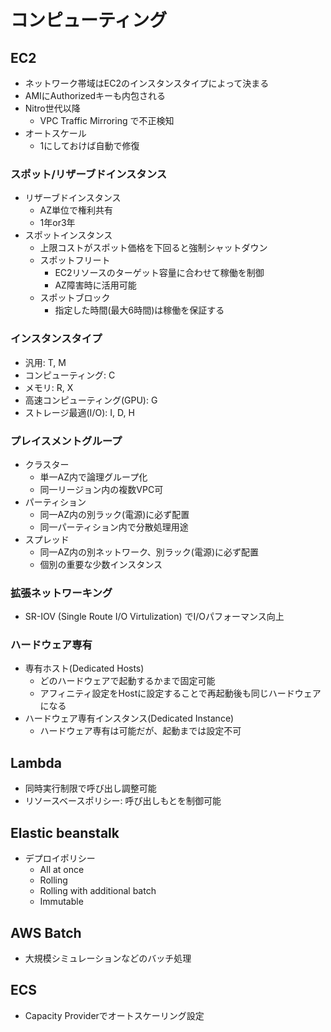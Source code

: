 # コンピューティング

## EC2

- ネットワーク帯域はEC2のインスタンスタイプによって決まる
- AMIにAuthorizedキーも内包される
- Nitro世代以降
  - VPC Traffic Mirroring で不正検知
- オートスケール
  - 1にしておけば自動で修復

### スポット/リザーブドインスタンス

- リザーブドインスタンス
  - AZ単位で権利共有
  - 1年or3年
- スポットインスタンス
  - 上限コストがスポット価格を下回ると強制シャットダウン
  - スポットフリート
    - EC2リソースのターゲット容量に合わせて稼働を制御
    - AZ障害時に活用可能
  - スポットブロック
    - 指定した時間(最大6時間)は稼働を保証する

### インスタンスタイプ

- 汎用: T, M
- コンピューティング: C
- メモリ: R, X
- 高速コンピューティング(GPU): G
- ストレージ最適(I/O): I, D, H

### プレイスメントグループ

- クラスター
  - 単一AZ内で論理グループ化
  - 同一リージョン内の複数VPC可
- パーティション
  - 同一AZ内の別ラック(電源)に必ず配置
  - 同一パーティション内で分散処理用途
- スプレッド
  - 同一AZ内の別ネットワーク、別ラック(電源)に必ず配置
  - 個別の重要な少数インスタンス

### 拡張ネットワーキング

- SR-IOV (Single Route I/O Virtulization) でI/Oパフォーマンス向上

### ハードウェア専有

- 専有ホスト(Dedicated Hosts)
  - どのハードウェアで起動するかまで固定可能
  - アフィニティ設定をHostに設定することで再起動後も同じハードウェアになる
- ハードウェア専有インスタンス(Dedicated Instance)
  - ハードウェア専有は可能だが、起動までは設定不可

## Lambda

- 同時実行制限で呼び出し調整可能
- リソースベースポリシー: 呼び出しもとを制御可能

## Elastic beanstalk

- デプロイポリシー
  - All at once
  - Rolling
  - Rolling with additional batch
  - Immutable

## AWS Batch

- 大規模シミュレーションなどのバッチ処理

## ECS

- Capacity Providerでオートスケーリング設定
